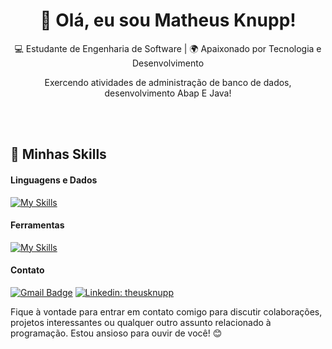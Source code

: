 <h1 align="center">👋 Olá, eu sou Matheus Knupp!</h1>
<p align="center">
  💻 Estudante de Engenharia de Software | 🌍 Apaixonado por Tecnologia e Desenvolvimento
</p>
<p align="center">
  Exercendo atividades de administração de banco de dados, desenvolvimento Abap E Java!
</p>
<br><br>

## 🚀 Minhas Skills
#### Linguagens e Dados
[![My Skills](https://skillicons.dev/icons?i=java,javascript,css,html,angular,spring,mysql)](https://skillicons.dev)<br>

#### Ferramentas
[![My Skills](https://skillicons.dev/icons?i=vscode,eclipse,postman,git,github,figma)](https://skillicons.dev)<br>

#### Contato

[![Gmail Badge](https://img.shields.io/badge/-matheus.knupp.ds@outlook.com-006bed?style=flat-square&logo=Gmail&logoColor=white&link=mailto:matheus.knupp.ds@outlook.com)](mailto:matheus.knupp.ds@outlook.com)
[![Linkedin: theusknupp](https://img.shields.io/badge/-theusknupp-blue?style=flat-square&logo=Linkedin&logoColor=white&link=https://www.linkedin.com/in/matheus-knupp/)](https://www.linkedin.com/in/matheus-knupp/)

Fique à vontade para entrar em contato comigo para discutir colaborações, projetos interessantes ou qualquer outro assunto relacionado à programação. Estou ansioso para ouvir de você! 😊 <br><br>
